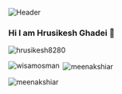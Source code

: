 ![Header](./your-header-image-name.png)



### Hi I am Hrusikesh Ghadei 👋

<!--
**hrusikesh8280/hrusikesh8280** is a ✨ _special_ ✨ repository because its `README.md` (this file) appears on your GitHub profile.

Here are some ideas to get you started:

- 🔭 I’m currently working on ...
- 🌱 I’m currently learning ...
- 👯 I’m looking to collaborate on ...
- 🤔 I’m looking for help with ...
- 💬 Ask me about ...
- 📫 How to reach me: ...
- 😄 Pronouns: ...
- ⚡ Fun fact: ...
-->
<p align="left"> <img src="https://komarev.com/ghpvc/?username=hrusikesh8280&label=Profile%20views&color=0e75b6&style=flat" alt="hrusikesh8280" /> </p>

<p><img align="left" src="https://github-readme-stats.vercel.app/api/top-langs?username=hrusikesh8280&show_icons=true&locale=en&layout=compact" alt="wisamosman" /></p>
<p>&nbsp;<img align="center" src="https://github-readme-stats.vercel.app/api?username=hrusikesh8280&show_icons=true&locale=en" alt="meenakshiar" /></p>
<p><img align="center" src="https://github-readme-streak-stats.herokuapp.com/?user=hrusikesh8280&" alt="meenakshiar" /></p>


